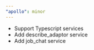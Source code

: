 ```yaml
---
"apollo": minor
---
```


- Support Typescript services
- Add describe_adaptor service
- Add job_chat service
